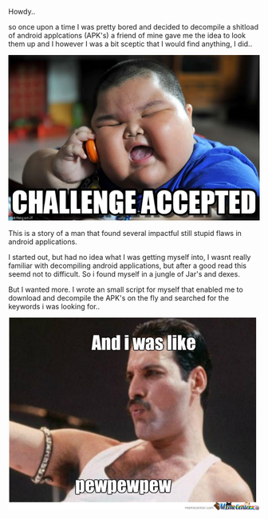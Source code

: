 Howdy.. 

so once upon a time I was pretty bored and decided to decompile a shitload of android applcations (APK's)
a friend of mine gave me the idea to look them up and I however I was a bit sceptic that I would find anything, I did..

![](https://github.com/Hackdwerg/hackdwerg.github.io/blob/master/assets/challengeaccepted.jpg?raw=true)

This is a story of a man that found several impactful still stupid flaws in android applications.

I started out, but had no idea what I was getting myself into, I wasnt really familiar with decompiling android applications,
but after a good read this seemd not to difficult. So i found myself in a jungle of Jar's and dexes. 

But I wanted more. I wrote an small script for myself that enabled me to download and decompile the APK's on the fly and searched for the keywords i was looking for..

![](https://github.com/Hackdwerg/hackdwerg.github.io/blob/master/assets/lol.jpg?raw=true)




